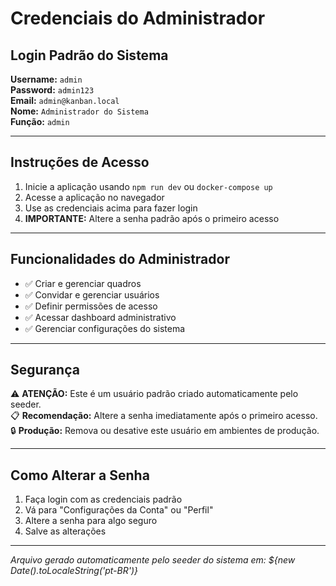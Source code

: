 # Credenciais do Administrador

## Login Padrão do Sistema

**Username:** `admin`  
**Password:** `admin123`  
**Email:** `admin@kanban.local`  
**Nome:** `Administrador do Sistema`  
**Função:** `admin`

---

## Instruções de Acesso

1. Inicie a aplicação usando `npm run dev` ou `docker-compose up`
2. Acesse a aplicação no navegador
3. Use as credenciais acima para fazer login
4. **IMPORTANTE:** Altere a senha padrão após o primeiro acesso

---

## Funcionalidades do Administrador

- ✅ Criar e gerenciar quadros
- ✅ Convidar e gerenciar usuários
- ✅ Definir permissões de acesso
- ✅ Acessar dashboard administrativo
- ✅ Gerenciar configurações do sistema

---

## Segurança

⚠️ **ATENÇÃO:** Este é um usuário padrão criado automaticamente pelo seeder.  
📋 **Recomendação:** Altere a senha imediatamente após o primeiro acesso.  
🔒 **Produção:** Remova ou desative este usuário em ambientes de produção.

---

## Como Alterar a Senha

1. Faça login com as credenciais padrão
2. Vá para "Configurações da Conta" ou "Perfil"
3. Altere a senha para algo seguro
4. Salve as alterações

---

*Arquivo gerado automaticamente pelo seeder do sistema em: ${new Date().toLocaleString('pt-BR')}*